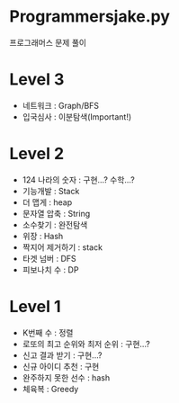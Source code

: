 # Programmersjake.py
프로그래머스 문제 풀이

# Level 3

- 네트워크 : Graph/BFS
- 입국심사 : 이분탐색(Important!)

# Level 2

- 124 나라의 숫자 : 구현...? 수학...?
- 기능개발 : Stack
- 더 맵게 : heap
- 문자열 압축 : String
- 소수찾기 : 완전탐색
- 위장 : Hash
- 짝지어 제거하기 : stack
- 타겟 넘버 : DFS
- 피보나치 수 : DP

# Level 1

- K번째 수 : 정렬
- 로또의 최고 순위와 최저 순위 : 구현...?
- 신고 결과 받기 : 구현...?
- 신규 아이디 추천 : 구현
- 완주하지 못한 선수 : hash
- 체육복 : Greedy
